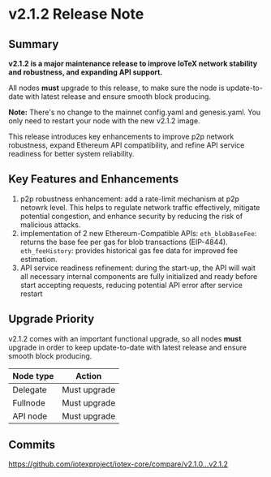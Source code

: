 # v2.1.2 Release Note

## Summary
**v2.1.2 is a major maintenance release to improve IoTeX network stability and
robustness, and expanding API support.**

All nodes **must** upgrade to this release, to make sure the node is update-to-date
with latest release and ensure smooth block producing.

**Note:**
There's no change to the mainnet config.yaml and genesis.yaml. You only need to
restart your node with the new v2.1.2 image.

This release introduces key enhancements to improve p2p network robustness, expand
Ethereum API compatibility, and refine API service readiness for better system
reliability.

## Key Features and Enhancements

1. p2p robustness enhancement: add a rate-limit mechanism at p2p netowrk level.
This helps to regulate network traffic effectively, mitigate potential congestion,
and enhance security by reducing the risk of malicious attacks.
2. implementation of 2 new Ethereum-Compatible APIs:
`eth_blobBaseFee`: returns the base fee per gas for blob transactions (EIP-4844).
`eth_feeHistory`: provides historical gas fee data for improved fee estimation.
3. API service readiness refinement: during the start-up, the API will wait all
necessary internal components are fully initialized and ready before start accepting
requests, reducing potential API error after service restart

## Upgrade Priority
v2.1.2 comes with an important functional upgrade, so all nodes **must** upgrade
in order to keep update-to-date with latest release and ensure smooth block
producing.

| Node type  | Action       |
| ---------- | ------------ |
| Delegate   | Must upgrade |
| Fullnode   | Must upgrade |
| API node   | Must upgrade |

## Commits
https://github.com/iotexproject/iotex-core/compare/v2.1.0...v2.1.2